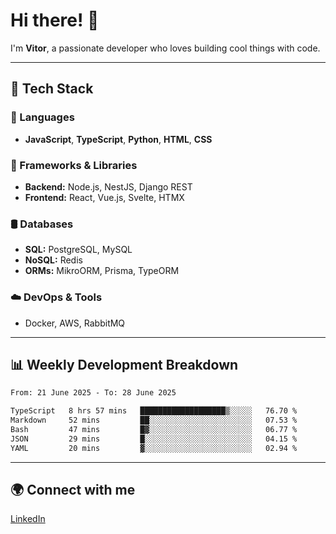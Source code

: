
# Hi there! 👋

I'm **Vitor**, a passionate developer who loves building cool things with code.

---
## 🔧 Tech Stack

### 📌 Languages
- **JavaScript**, **TypeScript**, **Python**, **HTML**, **CSS**

### 🚀 Frameworks & Libraries
- **Backend:** Node.js, NestJS, Django REST
- **Frontend:** React, Vue.js, Svelte, HTMX

### 🛢️ Databases
- **SQL:** PostgreSQL, MySQL
- **NoSQL:** Redis
- **ORMs:** MikroORM, Prisma, TypeORM

### ☁️ DevOps & Tools
- Docker, AWS, RabbitMQ

---
## 📊 Weekly Development Breakdown

<!--START_SECTION:waka-->

```txt
From: 21 June 2025 - To: 28 June 2025

TypeScript   8 hrs 57 mins   ███████████████████▒░░░░░   76.70 %
Markdown     52 mins         ██░░░░░░░░░░░░░░░░░░░░░░░   07.53 %
Bash         47 mins         █▓░░░░░░░░░░░░░░░░░░░░░░░   06.77 %
JSON         29 mins         █░░░░░░░░░░░░░░░░░░░░░░░░   04.15 %
YAML         20 mins         ▓░░░░░░░░░░░░░░░░░░░░░░░░   02.94 %
```

<!--END_SECTION:waka-->

---
## 🌍 Connect with me
[LinkedIn](https://www.linkedin.com/in/vitorlc)
